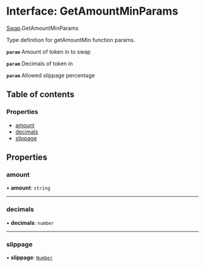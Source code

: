 # Interface: GetAmountMinParams

[Swap](../modules/Swap.md).GetAmountMinParams

Type definition for getAmountMin function params.

**`param`** Amount of token in to swap

**`param`** Decimals of token in

**`param`** Allowed slippage percentage

## Table of contents

### Properties

- [amount](Swap.GetAmountMinParams.md#amount)
- [decimals](Swap.GetAmountMinParams.md#decimals)
- [slippage](Swap.GetAmountMinParams.md#slippage)

## Properties

### amount

• **amount**: `string`

___

### decimals

• **decimals**: `number`

___

### slippage

• **slippage**: [`Number`](../modules/Types.md#number)
